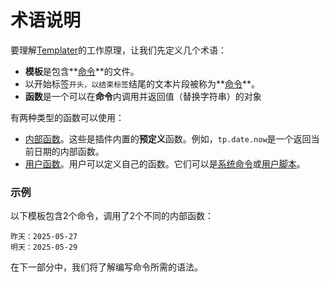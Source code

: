 # 术语说明

要理解[Templater](https://github.com/SilentVoid13/Templater)的工作原理，让我们先定义几个术语：

- **模板**是包含**[命令](4.overview.md)**的文件。
- 以开始标签`开头，以结束标签`结尾的文本片段被称为**[命令](4.overview.md)**。
- **函数**是一个可以在**命令**内调用并返回值（替换字符串）的对象

有两种类型的函数可以使用：

- [内部函数](2.overview.md)。这些是插件内置的**预定义**函数。例如，`tp.date.now`是一个返回当前日期的内部函数。
- [用户函数](3.overview.md)。用户可以定义自己的函数。它们可以是[系统命令](3.2.system-user-functions.md)或[用户脚本](3.1.script-user-functions.md)。

### 示例

以下模板包含2个命令，调用了2个不同的内部函数：

```
昨天：2025-05-27
明天：2025-05-29
```

在下一部分中，我们将了解编写命令所需的语法。
